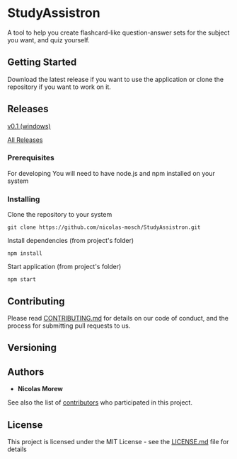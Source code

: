 # StudyAssistron

A tool to help you create flashcard-like question-answer sets for the subject you want, and quiz yourself.

## Getting Started

Download the latest release if you want to use the application or clone the repository if you want to work on it.

## Releases

[v0.1 (windows)](https://github.com/nicolas-mosch/StudyAssistron/releases/download/v0.0.1/studyassistron-setup-0.0.1.exe)

[All Releases](https://github.com/nicolas-mosch/StudyAssistron/releases)


### Prerequisites

For developing You will need to have node.js and npm installed on your system

### Installing

Clone the repository to your system

```
git clone https://github.com/nicolas-mosch/StudyAssistron.git
```

Install dependencies (from project's folder)

```
npm install
```

Start application (from project's folder)

```
npm start
```


## Contributing

Please read [CONTRIBUTING.md](https://gist.github.com/StudyAssistron/404) for details on our code of conduct, and the process for submitting pull requests to us.

## Versioning


## Authors

* **Nicolas Morew**

See also the list of [contributors](https://github.com/StudyAssistron/404) who participated in this project.

## License

This project is licensed under the MIT License - see the [LICENSE.md](LICENSE.md) file for details
